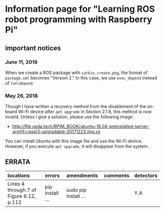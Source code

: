 # Information page for "Learning ROS robot programming with Raspberry Pi"

## important notices

### June 11, 2016

When we create a ROS package with `catkin_create_pkg`, the format of `package.xml` becomes "Version 2." In this case, we use `exec_depend` instead of `run\depend`.

### May 26, 2018

Though I have written a recovery method from the disablement of the on-board Wi-Fi device after ``apt upgrade`` in Section 2.1.6, this method is now invalid. Unless I give a solution, please use the following image. 

* http://file.ueda.tech/RPIM_BOOK/ubuntu-16.04-preinstalled-server-armhf+raspi3-upgradable-20171223.img.xz

You can install Ubuntu with this image file and use the Wi-Fi device. However, if you execute ``apt upgrade``, it will disappear from the system.

## ERRATA

|locations|errors|amendments|comments|detectors|
|:--|:--|:--|:--|:--|
|Lines 4 through 7 of Figure 6.12, p.112|pip install ... |sudo pip install ...||Y.A|
